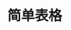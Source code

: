 # 简单表格

<div id="ex-table-01">
  <Grid :data="table" ref="grid"></Grid>
</div>

<script>
var ex_table_01 = new Vue({
  el: '#ex-table-01',
  data: function () {
    var self = this
    var table = {
      nowrap: true,
      indexCol: true,
      theme: 'default',
      columns: [
        {name:'check', title:'#', width:40, fixed: 'left', render: function(h, param) {
          var self = this
          return h('Checkbox', {
            props: {
              value: param.value
            },
            on: {
              input: function(value) {
                alert(self.value)
              }
            }
          })
        }},
        {name:'name1', title:'Name1', width:100, fixed: 'left'},
        {name:'name2', title:'Name2', width: 100},
        {name:'name3', title:'Name3', width:100},
        {name:'name4', title:'Name4', align:'center', width:400},
        {name:'name5', title:'Name5', width:400, render: function(h, param) {
          var self = this
          return h('Checkbox', {
            props: {
              value: param.value
            },
            on: {
              input: function(value) {
                alert(self.value)
              }
            }
          })
        }},
        {name:'name6', title:'Name6', fixed: 'right'}
      ],
      data: [],
      combineCols:[['check', 'name1', 'name2', 'name3'], ['name5']],
      buttons: [
        [
          {label: '切换样式', type: 'primary', onClick: function () {
            if (self.$refs.grid.theme === 'default')
              self.$refs.grid.theme = 'simple'
            else
              self.$refs.grid.theme = 'default'
          }}
        ]
      ]
    }

    table.data.push({id:1, check: 'A1', name1:'A1', name2:'B1', name3:'C1', name4:'D1', name5:'E1', name6:'F1'})
    table.data.push({id:2, check: 'A1', name1:'A1', name2:'B1', name3:'C1', name4:'D1', name5:'E1', name6:'F1'})
    table.data.push({id:3, check: 'A1', name1:'A1', name2:'B2', name3:'C1', name4:'D1', name5:'E1', name6:'F1'})
    table.data.push({id:4, check: 'A2', name1:'A2', name2:'B2', name3:'C1', name4:'D1', name5:'E2', name6:'F1'})
    table.data.push({id:5, check: 'A2', name1:'A2', name2:'B2', name3:'C1', name4:'D1', name5:'E2', name6:'F1'})
    table.data.push({id:6, check: 'A1', name1:'A1', name2:'B1', name3:'C1', name4:'D1', name5:'E3', name6:'F1'})

    return {table:table}
  }
})
</script>
